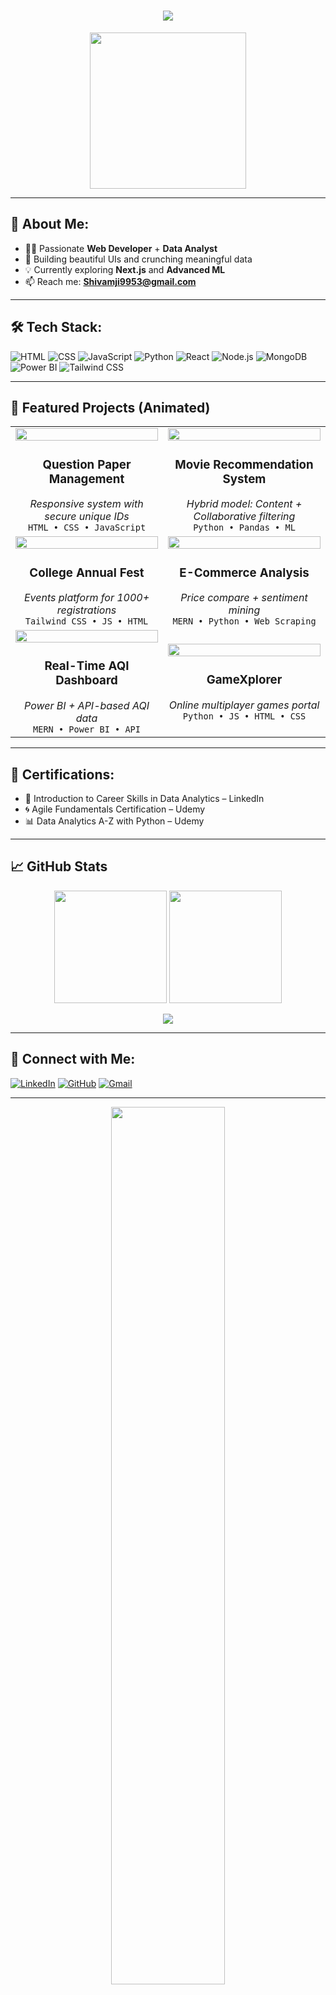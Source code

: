 <h1 align="center">
  <img src="https://readme-typing-svg.herokuapp.com?font=Fira+Code&size=28&pause=1000&center=true&vCenter=true&width=600&lines=Hi+there+%F0%9F%91%8B+I'm+Shivam+Yadav!;Web+Developer+%2B+Data+Analyst;Crafting+Tech+%26+Data+Solutions!" />
</h1>

<p align="center">
  <img src="https://media.giphy.com/media/qgQUggAC3Pfv687qPC/giphy.gif" width="250" />
</p>

---

## 💫 About Me:
- 👨‍💻 Passionate **Web Developer** + **Data Analyst**
- 🚀 Building beautiful UIs and crunching meaningful data
- 💡 Currently exploring **Next.js** and **Advanced ML**
- 📫 Reach me: **Shivamji9953@gmail.com**

---

## 🛠️ Tech Stack:
![HTML](https://img.shields.io/badge/HTML5-E34F26?style=flat&logo=html5&logoColor=white)
![CSS](https://img.shields.io/badge/CSS3-1572B6?style=flat&logo=css3&logoColor=white)
![JavaScript](https://img.shields.io/badge/JavaScript-F7DF1E?style=flat&logo=javascript&logoColor=black)
![Python](https://img.shields.io/badge/Python-3776AB?style=flat&logo=python&logoColor=white)
![React](https://img.shields.io/badge/React-61DAFB?style=flat&logo=react&logoColor=black)
![Node.js](https://img.shields.io/badge/Node.js-339933?style=flat&logo=node.js&logoColor=white)
![MongoDB](https://img.shields.io/badge/MongoDB-4EA94B?style=flat&logo=mongodb&logoColor=white)
![Power BI](https://img.shields.io/badge/Power%20BI-F2C811?style=flat&logo=powerbi&logoColor=black)
![Tailwind CSS](https://img.shields.io/badge/Tailwind_CSS-38B2AC?style=flat&logo=tailwind-css&logoColor=white)

---

## 🚀 Featured Projects (Animated)

<div align="center">

<table>
  <tr>
    <td align="center" width="300px">
      <img src="https://raw.githubusercontent.com/itshivam96/demo-assets/main/qpms.gif" width="100%" />
      <h3>Question Paper Management</h3>
      <em>Responsive system with secure unique IDs</em><br>
      <code>HTML • CSS • JavaScript</code>
    </td>
    <td align="center" width="300px">
      <img src="https://raw.githubusercontent.com/itshivam96/demo-assets/main/movie-rec.gif" width="100%" />
      <h3>Movie Recommendation System</h3>
      <em>Hybrid model: Content + Collaborative filtering</em><br>
      <code>Python • Pandas • ML</code>
    </td>
  </tr>
  <tr>
    <td align="center" width="300px">
      <img src="https://raw.githubusercontent.com/itshivam96/demo-assets/main/fest.gif" width="100%" />
      <h3>College Annual Fest</h3>
      <em>Events platform for 1000+ registrations</em><br>
      <code>Tailwind CSS • JS • HTML</code>
    </td>
    <td align="center" width="300px">
      <img src="https://raw.githubusercontent.com/itshivam96/demo-assets/main/eco-analysis.gif" width="100%" />
      <h3>E-Commerce Analysis</h3>
      <em>Price compare + sentiment mining</em><br>
      <code>MERN • Python • Web Scraping</code>
    </td>
  </tr>
  <tr>
    <td align="center" width="300px">
      <img src="https://raw.githubusercontent.com/itshivam96/demo-assets/main/aqi.gif" width="100%" />
      <h3>Real-Time AQI Dashboard</h3>
      <em>Power BI + API-based AQI data</em><br>
      <code>MERN • Power BI • API</code>
    </td>
    <td align="center" width="300px">
      <img src="https://raw.githubusercontent.com/itshivam96/demo-assets/main/gamexplorer.gif" width="100%" />
      <h3>GameXplorer</h3>
      <em>Online multiplayer games portal</em><br>
      <code>Python • JS • HTML • CSS</code>
    </td>
  </tr>
</table>

</div>

---

## 📜 Certifications:
- 🧭 Introduction to Career Skills in Data Analytics – LinkedIn
- 🌀 Agile Fundamentals Certification – Udemy
- 📊 Data Analytics A-Z with Python – Udemy

---

## 📈 GitHub Stats

<p align="center">
  <img src="https://github-readme-stats.vercel.app/api?username=itshivam96&show_icons=true&theme=tokyonight" height="180px" />
  <img src="https://github-readme-streak-stats.herokuapp.com?user=itshivam96&theme=tokyonight" height="180px" />
</p>

<p align="center">
  <img src="https://github-readme-activity-graph.cyclic.app/graph?username=itshivam96&theme=tokyo-night&hide_border=true" />
</p>

---

## 🔗 Connect with Me:

[![LinkedIn](https://img.shields.io/badge/LinkedIn-itshivam96-blue?style=for-the-badge&logo=linkedin)](https://linkedin.com/in/itshivam96)
[![GitHub](https://img.shields.io/badge/GitHub-itshivam96-black?style=for-the-badge&logo=github)](https://github.com/itshivam96)
[![Gmail](https://img.shields.io/badge/Gmail-Shivamji9953@gmail.com-red?style=for-the-badge&logo=gmail)](mailto:Shivamji9953@gmail.com)

---

<p align="center">
  <img src="https://raw.githubusercontent.com/rajput2107/rajput2107/master/Assets/Developer.gif" width="60%"/>
</p>
